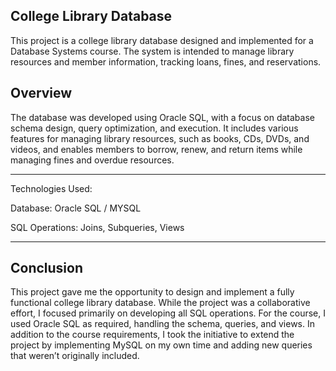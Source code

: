 College Library Database
--------------------------

This project is a college library database designed and implemented for a Database Systems course.
The system is intended to manage library resources and member information, tracking loans, fines, and reservations.

Overview
---------------------

The database was developed using Oracle SQL, with a focus on database schema design, query optimization, 
and execution. It includes various features for managing library resources, such as books, CDs, DVDs, and videos, and enables members to borrow, renew, and return items while managing fines and overdue resources.

---------------------

Technologies Used:

Database: Oracle SQL / MYSQL

SQL Operations: Joins, Subqueries, Views

-------------------------------------
Conclusion
-----------------------

This project gave me the opportunity to design and implement a fully functional college library database. While the project was a collaborative effort, 
I focused primarily on developing all SQL operations. For the course, I used Oracle SQL as required, handling the schema, queries, and views. In addition to the course requirements, 
I took the initiative to extend the project by implementing MySQL on my own time and adding new queries that weren’t originally included. 

